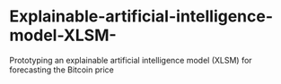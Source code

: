# Explainable-artificial-intelligence-model-XLSM-
Prototyping an explainable artificial intelligence model (XLSM) for forecasting the Bitcoin price
